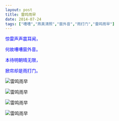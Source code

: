 ```yaml
---
layout: post
title: 雷鸣雨早
date: 2014-07-24
tags: ["嘈嘈","燕美清照","窗外音","雨打门","雷鸣雨早"]
---
```


<!-- build time:Sat Jun 23 2018 12:05:16 GMT+0800 (中国标准时间) -->

<span style="color:#00f">惊雷声声震耳闻，</span>

<span style="color:#00f">何故嘈嘈窗外音。</span>

<span style="color:#00f">本待明朝晴无限，</span>

<span style="color:#00f">掀帘却是雨打门。</span>

![雷鸣雨早](http://ww2.sinaimg.cn/large/4eed32f2jw1einkjbgs48j21kw0w0gyp.jpg "雷鸣雨早")

![雷鸣雨早](http://ww4.sinaimg.cn/large/4eed32f2jw1einkj2vpu6j21kw0w0dta.jpg "雷鸣雨早")

![雷鸣雨早](http://ww3.sinaimg.cn/large/4eed32f2jw1einkitwi5xj21kw0w0wsc.jpg "雷鸣雨早")

![雷鸣雨早](http://ww1.sinaimg.cn/large/4eed32f2jw1einkikuc2cj21kw0w0tle.jpg "雷鸣雨早")
<!-- rebuild by neat -->